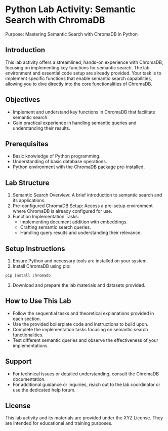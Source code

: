 # Python Lab Activity: Semantic Search with ChromaDB

Purpose: Mastering Semantic Search with ChromaDB in Python

## Introduction
This lab activity offers a streamlined, hands-on experience with ChromaDB, focusing on implementing key functions for semantic search. The lab environment and essential code setup are already provided. Your task is to implement specific functions that enable semantic search capabilities, allowing you to dive directly into the core functionalities of ChromaDB.

## Objectives
- Implement and understand key functions in ChromaDB that facilitate semantic search.
- Gain practical experience in handling semantic queries and understanding their results.

## Prerequisites
- Basic knowledge of Python programming.
- Understanding of basic database operations.
- Python environment with the ChromaDB package pre-installed.

## Lab Structure 
1. Semantic Search Overview: A brief introduction to semantic search and its applications.
2. Pre-configured ChromaDB Setup: Access a pre-setup environment where ChromaDB is already configured for use.
3. Function Implementation Tasks:
    - Implementing document addition with embeddings.
    - Crafting semantic search queries.
    - Handling query results and understanding their relevance.

## Setup Instructions
1. Ensure Python and necessary tools are installed on your system.
2. Install ChromaDB using pip:

```bash
pip install chromadb
```

3.  Download and prepare the lab materials and datasets provided.

## How to Use This Lab
- Follow the sequential tasks and theoretical explanations provided in each section.
- Use the provided boilerplate code and instructions to build upon.
- Complete the implementation tasks focusing on semantic search functionalities.
- Test different semantic queries and observe the effectiveness of your implementations.

## Support
- For technical issues or detailed understanding, consult the ChromaDB documentation.
- For additional guidance or inquiries, reach out to the lab coordinator or use the dedicated help forum.

## License
This lab activity and its materials are provided under the XYZ License. They are intended for educational and training purposes.
